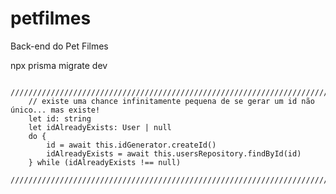 # petfilmes

Back-end do Pet Filmes

npx prisma migrate dev

        /////////////////////////////////////////////////////////////////////////////////////
        // existe uma chance infinitamente pequena de se gerar um id não único... mas existe!
        let id: string
        let idAlreadyExists: User | null
        do {
            id = await this.idGenerator.createId()
            idAlreadyExists = await this.usersRepository.findById(id)
        } while (idAlreadyExists !== null)
        /////////////////////////////////////////////////////////////////////////////////////
